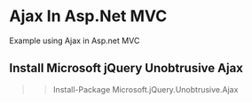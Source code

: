 # Ajax In Asp.Net MVC
Example using Ajax in Asp.net MVC

## Install Microsoft jQuery Unobtrusive Ajax 
>> Install-Package Microsoft.jQuery.Unobtrusive.Ajax
